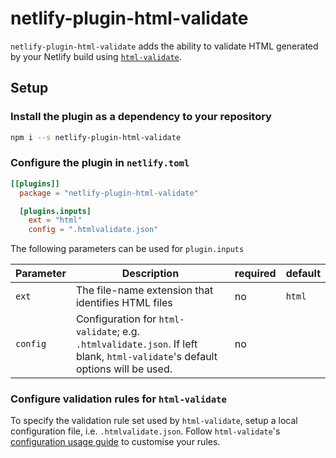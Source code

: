 # netlify-plugin-html-validate

`netlify-plugin-html-validate` adds the ability to validate HTML generated by your Netlify build using [`html-validate`](https://www.npmjs.com/package/html-validate).

## Setup

### Install the plugin as a dependency to your repository

```sh
npm i --s netlify-plugin-html-validate
```

### Configure the plugin in `netlify.toml`

```toml
[[plugins]]
  package = "netlify-plugin-html-validate"

  [plugins.inputs]
    ext = "html"
    config = ".htmlvalidate.json"
```

The following parameters can be used for `plugin.inputs`

| Parameter | Description                                                                                                                  | required | default |
|-----------|------------------------------------------------------------------------------------------------------------------------------|----------|---------|
| `ext`     | The file-name extension that identifies HTML files                                                                           | no       | `html`  |
| `config`  | Configuration for `html-validate`; e.g. `.htmlvalidate.json`. If left blank, `html-validate`'s default options will be used. | no       |         |

### Configure validation rules for `html-validate`

To specify the validation rule set used by `html-validate`, setup a local configuration file, i.e. `.htmlvalidate.json`. Follow `html-validate`'s [configuration usage guide](https://html-validate.org/usage/index.html#configuration) to customise your rules.

